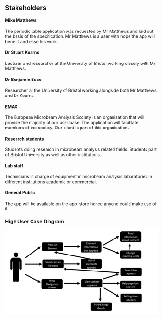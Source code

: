 
## Stakeholders

#### Mike Matthews
The periodic table application was requested by Mr Matthews and laid out the basis of the specification. Mr Matthews is a user with hope the app will benefit and ease his work.

#### Dr Stuart Kearns
Lecturer and researcher at the University of Bristol working closely with Mr Matthews.

#### Dr Benjamin Buse
Researcher at the University of Bristol working alongside both Mr Matthews and Dr Kearns.

#### EMAS
The European Microbeam Analysis Society is an organisation that will provide the majority of our user base. The application will facilitate members of the society. Our client is part of this organisation.


#### Research students
 Students doing research in microbeam analysis related fields. Students part of Bristol University as well as other institutions.

#### Lab staff
Technicians in charge of equipment in microbeam analysis laboratories in different institutions academic or commercial.

#### General Public
The app will be available on the app-store hence anyone could make use of it.

### High User Case Diagram

![usercase](images/usercase.png "usercase")

